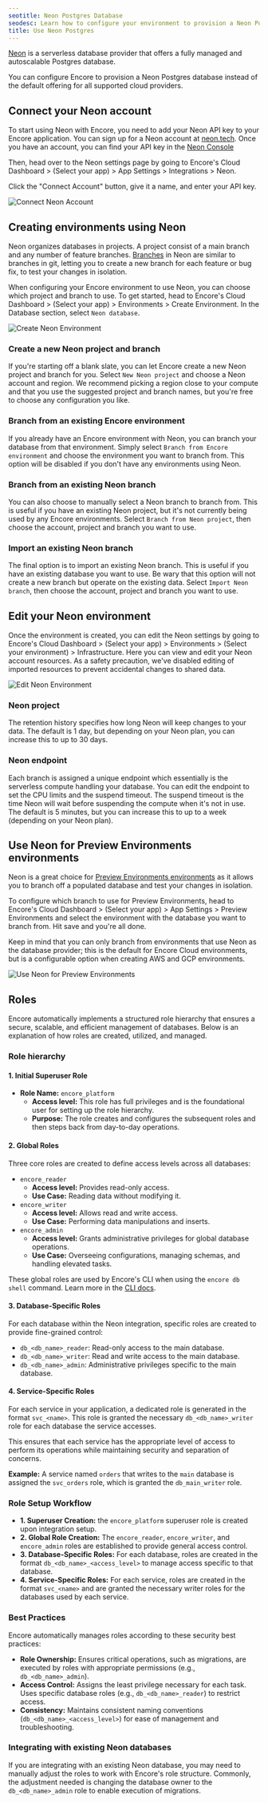 ```yaml
---
seotitle: Neon Postgres Database
seodesc: Learn how to configure your environment to provision a Neon Postgres database.
title: Use Neon Postgres
---
```


[Neon](https://neon.tech/) is a serverless database provider that offers a fully managed and autoscalable
Postgres database.

You can configure Encore to provision a Neon Postgres database instead of the default offering for all supported cloud providers.

## Connect your Neon account
To start using Neon with Encore, you need to add your Neon API key to your Encore application. You can sign up for 
a Neon account at [neon.tech](https://neon.tech/). Once you have an account, you can find your API key in the
[Neon Console](https://neon.tech/docs/manage/api-keys)

Then, head over to the Neon settings page by going to
Encore's Cloud Dashboard > (Select your app) > App Settings > Integrations > Neon.

Click the "Connect Account" button, give it a name, and enter your API key.

<img src="/assets/docs/connect-neon.png" title="Connect Neon Account" className="mx-auto"/>

## Creating environments using Neon
Neon organizes databases in projects. A project consist of a main branch and any number of feature branches.
[Branches](https://neon.tech/docs/introduction/branching) in Neon are similar to branches in git, letting you to create a new branch for each feature or bug fix, to test your changes in isolation.

When configuring your Encore environment to use Neon, you can choose which project and branch to use. To get started,
head to Encore's Cloud Dashboard > (Select your app) > Environments > Create Environment. In the Database section, select
`Neon database`.

<img src="/assets/docs/create-neon.png" title="Create Neon Environment" className="mx-auto"/>

### Create a new Neon project and branch
If you're starting off a blank slate, you can let Encore create a new Neon project and branch for you. 
Select `New Neon project` and choose a Neon account and region. We recommend picking a region close to your compute and
that you use the suggested project and branch names, but you're free to choose any configuration you like. 

### Branch from an existing Encore environment
If you already have an Encore environment with Neon, you can branch your database from that environment.
Simply select `Branch from Encore environment` and choose the environment you want to branch from. This option will 
be disabled if you don't have any environments using Neon.

### Branch from an existing Neon branch
You can also choose to manually select a Neon branch to branch from. This is useful if you have an existing Neon project, 
but it's not currently being used by any Encore environments. Select `Branch from Neon project`,
then choose the account, project and branch you want to use. 

### Import an existing Neon branch
The final option is to import an existing Neon branch. This is useful if you have an existing database you want to use.
Be wary that this option will not create a new branch but operate on the existing data. Select `Import Neon branch`,
then choose the account, project and branch you want to use. 

## Edit your Neon environment
Once the environment is created, you can edit the Neon settings by going to Encore's Cloud Dashboard > (Select your app) > Environments > (Select your environment) > Infrastructure. 
Here you can view and edit your Neon account resources. As a safety precaution, we've disabled editing of imported
resources to prevent accidental changes to shared data.

<img src="/assets/docs/edit-neon.png" title="Edit Neon Environment" className="mx-auto"/>

### Neon project
The retention history specifies how long Neon will keep changes to your data. The default is 1 day, but depending on your
Neon plan, you can increase this to up to 30 days.

### Neon endpoint
Each branch is assigned a unique endpoint which essentially is the serverless compute handling your database. 
You can edit the endpoint to set the CPU limits and the suspend timeout. The suspend timeout is the time Neon will wait
before suspending the compute when it's not in use. The default is 5 minutes, but you can increase this to up to a week 
(depending on your Neon plan).

## Use Neon for Preview Environments environments 
Neon is a great choice for [Preview Environments environments](/docs/deploy/preview-environments) as it allows you to branch off a populated 
database and test your changes in isolation.  

To configure which branch to use for Preview Environments, head to 
Encore's Cloud Dashboard > (Select your app) > App Settings > Preview Environments 
and select the environment with the database you want to branch from. Hit save and you're all done.

Keep in mind that you can only branch from environments that use Neon as the database provider; this is the default for Encore Cloud environments, but is a configurable option when creating AWS and GCP environments.

<img src="/assets/docs/pr-neon.png" title="Use Neon for Preview Environments" className="mx-auto"/>

## Roles

Encore automatically implements a structured role hierarchy that ensures a secure, scalable, and efficient management of databases.
Below is an explanation of how roles are created, utilized, and managed.

### Role hierarchy

#### 1. Initial Superuser Role
- **Role Name:** `encore_platform`
  - **Access level:** This role has full privileges and is the foundational user for setting up the role hierarchy.
  - **Purpose:** The role creates and configures the subsequent roles and then steps back from day-to-day operations.

#### 2. Global Roles
Three core roles are created to define access levels across all databases:

- `encore_reader`
  - **Access level:** Provides read-only access.
  - **Use Case:** Reading data without modifying it.
- `encore_writer`
  - **Access level:** Allows read and write access.
  - **Use Case:** Performing data manipulations and inserts.
- `encore_admin`
  - **Access level:** Grants administrative privileges for global database operations.
  - **Use Case:** Overseeing configurations, managing schemas, and handling elevated tasks.

These global roles are used by Encore's CLI when using the `encore db shell` command.
Learn more in the [CLI docs](/docs/primitives/databases#using-the-encore-cli).

#### 3. Database-Specific Roles
For each database within the Neon integration, specific roles are created to provide fine-grained control:
   - `db_<db_name>_reader`: Read-only access to the main database.
   - `db_<db_name>_writer`: Read and write access to the main database.
   - `db_<db_name>_admin`: Administrative privileges specific to the main database.

#### 4. Service-Specific Roles
For each service in your application, a dedicated role is generated in the format `svc_<name>`. This role is granted the necessary `db_<db_name>_writer` role for each database the service accesses. 

This ensures that each service has the appropriate level of access to perform its operations while maintaining security and separation of concerns.

**Example:** A service named `orders` that writes to the `main` database is assigned the `svc_orders` role, which is granted the `db_main_writer` role.

### Role Setup Workflow

- **1. Superuser Creation:** the `encore_platform` superuser role is created upon integration setup.
- **2. Global Role Creation:** The `encore_reader`, `encore_writer`, and `encore_admin` roles are established to provide general access control.
- **3. Database-Specific Roles:** For each database, roles are created in the format `db_<db_name>_<access_level>` to manage access specific to that database.
- **4. Service-Specific Roles:** For each service, roles are created in the format `svc_<name>` and are granted the necessary writer roles for the databases used by each service.

### Best Practices

Encore automatically manages roles according to these security best practices:

- **Role Ownership:** Ensures critical operations, such as migrations, are executed by roles with appropriate permissions (e.g., `db_<db_name>_admin`).
- **Access Control:** Assigns the least privilege necessary for each task. Uses specific database roles (e.g., `db_<db_name>_reader`) to restrict access.
- **Consistency:** Maintains consistent naming conventions (`db_<db_name>_<access_level>`) for ease of management and troubleshooting.

### Integrating with existing Neon databases

If you are integrating with an existing Neon database, you may need to manually adjust the roles to work with Encore's role structure.
Commonly, the adjustment needed is changing the database owner to the `db_<db_name>_admin` role to enable execution of migrations.

